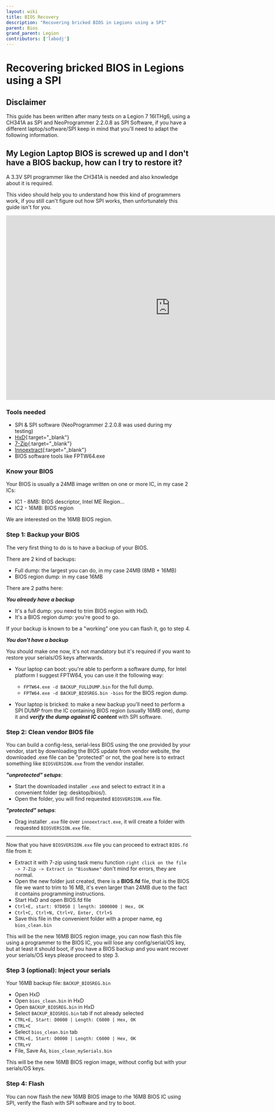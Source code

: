 ```yaml
---
layout: wiki
title: BIOS Recovery
description: "Recovering bricked BIOS in Legions using a SPI"
parent: Bios
grand_parent: Legion
contributors: ['labodj'] 
---
```


# Recovering bricked BIOS in Legions using a SPI

## Disclaimer

This guide has been written after many tests on a Legion 7 16ITHg6, using a CH341A as SPI and NeoProgrammer 2.2.0.8 as SPI Software, if you have a different laptop/software/SPI keep in mind that you'll need to adapt the following information.

## My Legion Laptop BIOS is screwed up and I don't have a BIOS backup, how can I try to restore it?

A 3.3V SPI programmer like the CH341A is needed and also knowledge about it is required.

This video should help you to understand how this kind of programmers work, if you still can't figure out how SPI works, then unfortunately this guide isn't for you.

<iframe width="892" height="502" src="https://www.youtube.com/embed/4qX2zihB6UE" title="YouTube video player" frameborder="0" allow="accelerometer; autoplay; clipboard-write; encrypted-media; gyroscope; picture-in-picture" allowfullscreen></iframe>

### Tools needed

- SPI & SPI software (NeoProgrammer 2.2.0.8 was used during my testing)
- [HxD](https://mh-nexus.de/en/hxd/){:target="_blank"}
- [7-Zip](https://www.7-zip.org/){:target="_blank"}
- [Innoextract](https://github.com/dscharrer/innoextract){:target="_blank"}
- BIOS software tools like FPTW64.exe

### Know your BIOS

Your BIOS is usually a 24MB image written on one or more IC, in my case 2 ICs:

- IC1 - 8MB: BIOS descriptor, Intel ME Region...
- IC2 - 16MB: BIOS region

We are interested on the 16MB BIOS region.

### Step 1: Backup your BIOS

The very first thing to do is to have a backup of your BIOS.

There are 2 kind of backups:

- Full dump: the largest you can do, in my case 24MB (8MB + 16MB)
- BIOS region dump: in my case 16MB

There are 2 paths here:

***You already have a backup***

- It's a full dump: you need to trim BIOS region with HxD.
- It's a BIOS region dump: you're good to go.

If your backup is known to be a "working" one you can flash it, go to step 4.

***You don't have a backup***

You should make one now, it's not mandatory but it's required if you want to restore your serials/OS keys afterwards.

- Your laptop can boot: you're able to perform a software dump, for Intel platform I suggest FPTW64, you can use it the following way:
  - ``FPTW64.exe -d BACKUP_FULLDUMP.bin`` for the full dump.
  - ``FPTW64.exe -d BACKUP_BIOSREG.bin -bios`` for the BIOS region dump.

- Your laptop is bricked: to make a new backup you'll need to perform a SPI DUMP from the IC containing BIOS region (usually 16MB one), dump it and ***verify the dump against IC content*** with SPI software.

### Step 2: Clean vendor BIOS file

You can build a config-less, serial-less BIOS using the one provided by your vendor, start by downloading the BIOS update from vendor website, the downloaded .exe file can be "protected" or not, the goal here is to extract something like ``BIOSVERSION.exe`` from the vendor installer.

***"unprotected" setups***:

- Start the downloaded installer ``.exe`` and select to extract it in a convenient folder (eg: desktop/bios/).
- Open the folder, you will find requested ``BIOSVERSION.exe`` file.

***"protected" setups***:

- Drag installer ``.exe`` file over ``innoextract.exe``, it will create a folder with requested ``BIOSVERSION.exe`` file.

***

Now that you have ``BIOSVERSION.exe`` file you can proceed to extract ``BIOS.fd`` file from it:

- Extract it with 7-zip using task menu function ``right click on the file -> 7-Zip -> Extract in "BiosName"`` don't mind for errors, they are normal.
- Open the new folder just created, there is a **BIOS.fd** file, that is the BIOS file we want to trim to 16 MB, it's even larger than 24MB due to the fact it contains programming instructions.
- Start HxD and open BIOS.fd file
- ``Ctrl+E, start: 97D050 | length: 1000000 | Hex, OK``
- ``Ctrl+C, Ctrl+N, Ctrl+V, Enter, Ctrl+S``
- Save this file in the convenient folder with a proper name, eg ``bios_clean.bin``

This will be the new 16MB BIOS region image, you can now flash this file using a programmer to the BIOS IC, you will lose any config/serial/OS key, but at least it should boot, if you have a BIOS backup and you want recover your serials/OS keys please proceed to step 3.

### Step 3 (optional): Inject your serials

Your 16MB backup file: ``BACKUP_BIOSREG.bin``

- Open HxD
- Open ``bios_clean.bin`` in HxD
- Open ``BACKUP_BIOSREG.bin`` in HxD
- Select ``BACKUP_BIOSREG.bin`` tab if not already selected
- ``CTRL+E, Start: D0000 | Length: C6000 | Hex, OK``
- ``CTRL+C``
- Select ``bios_clean.bin`` tab
- ``CTRL+E, Start: D0000 | Length: C6000 | Hex, OK``
- ``CTRL+V``
- File, Save As, ``bios_clean_mySerials.bin``

This will be the new 16MB BIOS region image, without config but with your serials/OS keys.

### Step 4: Flash

You can now flash the new 16MB BIOS image to rhe 16MB BIOS IC using SPI, verify the flash with SPI software and try to boot.
